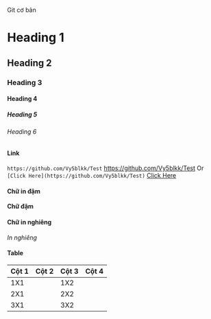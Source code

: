Git cơ bản

# Heading 1
## Heading 2
### Heading 3
#### Heading 4
##### Heading 5
###### Heading 6

#### Link
`https://github.com/Vy5blkk/Test`
https://github.com/Vy5blkk/Test
Or
`[Click Here](https://github.com/Vy5blkk/Test)`
[Click Here](https://github.com/Vy5blkk/Test)


#### Chữ in đậm
**Chữ đậm**

#### Chữ in nghiêng
*In nghiêng*

#### Table

|Cột 1|Cột 2|Cột 3|Cột 4|
|-----|-----|-----|-----|
|1X1||1X2||1X3||1X4|
|2X1||2X2||2X3||2X4|
|3X1||3X2||3X3||3X4|

